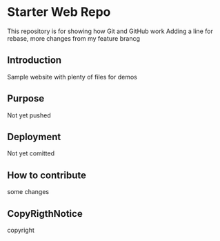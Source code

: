 # Starter Web Repo

This repository is for showing how Git and GitHub work
Adding a line for rebase, more changes from my feature brancg

## Introduction

Sample website with plenty of files for demos


## Purpose

Not yet pushed


## Deployment

Not yet comitted

## How to contribute

some changes

## CopyRigthNotice

copyright